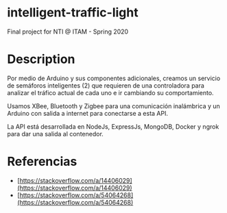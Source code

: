 # intelligent-traffic-light
Final project for NTI @ ITAM - Spring 2020

# Description
Por medio de Arduino y sus componentes adicionales, creamos un servicio de semáforos inteligentes (2) que requieren de una controladora para analizar el tráfico actual de cada uno e ir cambiando su comportamiento.

Usamos XBee, Bluetooth y Zigbee para una comunicación inalámbrica y un Arduino con salida a internet para conectarse a esta API.

La API está desarrollada en NodeJs, ExpressJs, MongoDB, Docker y ngrok para dar una salida al contenedor.

# Referencias
- [https://stackoverflow.com/a/14406029](https://stackoverflow.com/a/14406029)
- [https://stackoverflow.com/a/54064268](https://stackoverflow.com/a/54064268)